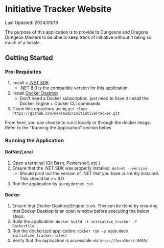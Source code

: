 # Initiative Tracker Website
Last Updated: 2024/09/19

The purpose of this application is to provide to Dungeons and Dragons Dungeon Masters to be able to keep track of initiative without it being so much of a hassle. 

## Getting Started

### Pre-Requisites

1. Install a [.NET SDK](https://dotnet.microsoft.com/en-us/download)
	- .NET 8.0 is the compatible version for this application
2. Install [Docker Desktop](https://www.docker.com/products/docker-desktop/)
	- Don't need a Docker subscription, just need to have it install the Docker Engine + Docker CLI commands
3. Clone this repository using `git clone https://github.com/nearnum2/InitiativeTracker.git`

From here, you can choose to run it locally or through the docker image. Refer to the "Running the Application" section below 

### Running the Application

#### DotNet/Local

1. Open a terminal (Git Bash, Powershell, etc.)
2. Ensure that the .NET SDK was properly installed: `dotnet --version`
	- Should print out the version of .NET that you have currently installed. This should be >= 8.0
3. Run the application by using `dotnet run`

#### Docker

1. Ensure that Docker Desktop/Engine is on. This can be done by ensuring that Docker Desktop is an open window before executing the below steps.
2. Build the application: `docker build -t initiative_tracker -f Dockerfile .` 
3. Run the dockerized application: `docker run -p 8080:8080 initiative_tracker:latest`
4. Verify that the application is accessible via `http://localhost:8080/`
